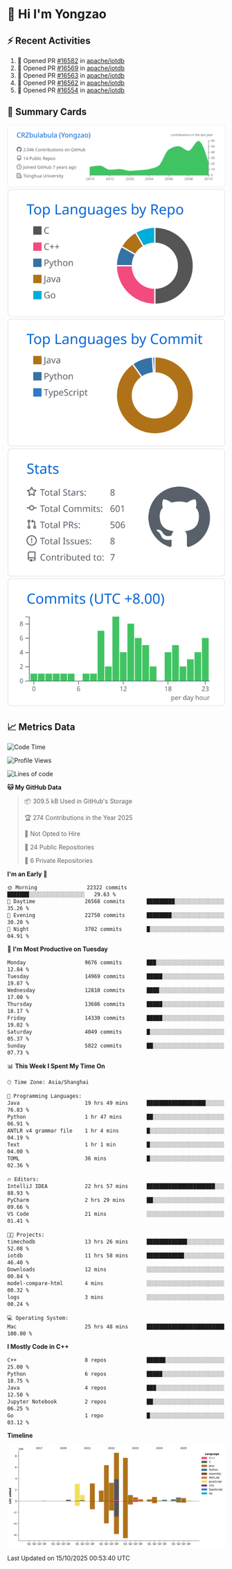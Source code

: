 # 👋 Hi I'm Yongzao

## ⚡ Recent Activities
<!--START_SECTION:activity-->
1. 💪 Opened PR [#16582](undefined) in [apache/iotdb](https://github.com/apache/iotdb)
2. 💪 Opened PR [#16569](undefined) in [apache/iotdb](https://github.com/apache/iotdb)
3. 💪 Opened PR [#16563](undefined) in [apache/iotdb](https://github.com/apache/iotdb)
4. 💪 Opened PR [#16562](undefined) in [apache/iotdb](https://github.com/apache/iotdb)
5. 💪 Opened PR [#16554](undefined) in [apache/iotdb](https://github.com/apache/iotdb)
<!--END_SECTION:activity-->

## 🎑 Summary Cards

[![](https://raw.githubusercontent.com/CRZbulabula/CRZbulabula/main/profile-summary-card-output/github/0-profile-details.svg)](https://github.com/vn7n24fzkq/github-profile-summary-cards)
[![](https://raw.githubusercontent.com/CRZbulabula/CRZbulabula/main/profile-summary-card-output/github/1-repos-per-language.svg)](https://github.com/vn7n24fzkq/github-profile-summary-cards) [![](https://raw.githubusercontent.com/CRZbulabula/CRZbulabula/main/profile-summary-card-output/github/2-most-commit-language.svg)](https://github.com/vn7n24fzkq/github-profile-summary-cards)
[![](https://raw.githubusercontent.com/CRZbulabula/CRZbulabula/main/profile-summary-card-output/github/3-stats.svg)](https://github.com/vn7n24fzkq/github-profile-summary-cards) [![](https://raw.githubusercontent.com/CRZbulabula/CRZbulabula/main/profile-summary-card-output/github/4-productive-time.svg)](https://github.com/vn7n24fzkq/github-profile-summary-cards)

## 📈 Metrics Data

<!--START_SECTION:waka-->
![Code Time](http://img.shields.io/badge/Code%20Time-1%2C326%20hrs%2015%20mins-blue)

![Profile Views](http://img.shields.io/badge/Profile%20Views-4-blue)

![Lines of code](https://img.shields.io/badge/From%20Hello%20World%20I%27ve%20Written-39.2%20million%20lines%20of%20code-blue)

**🐱 My GitHub Data** 

> 📦 309.5 kB Used in GitHub's Storage 
 > 
> 🏆 274 Contributions in the Year 2025
 > 
> 🚫 Not Opted to Hire
 > 
> 📜 24 Public Repositories 
 > 
> 🔑 6 Private Repositories 
 > 
**I'm an Early 🐤** 

```text
🌞 Morning                22322 commits       ███████░░░░░░░░░░░░░░░░░░   29.63 % 
🌆 Daytime                26568 commits       █████████░░░░░░░░░░░░░░░░   35.26 % 
🌃 Evening                22750 commits       ████████░░░░░░░░░░░░░░░░░   30.20 % 
🌙 Night                  3702 commits        █░░░░░░░░░░░░░░░░░░░░░░░░   04.91 % 
```
📅 **I'm Most Productive on Tuesday** 

```text
Monday                   9676 commits        ███░░░░░░░░░░░░░░░░░░░░░░   12.84 % 
Tuesday                  14969 commits       █████░░░░░░░░░░░░░░░░░░░░   19.87 % 
Wednesday                12810 commits       ████░░░░░░░░░░░░░░░░░░░░░   17.00 % 
Thursday                 13686 commits       █████░░░░░░░░░░░░░░░░░░░░   18.17 % 
Friday                   14330 commits       █████░░░░░░░░░░░░░░░░░░░░   19.02 % 
Saturday                 4049 commits        █░░░░░░░░░░░░░░░░░░░░░░░░   05.37 % 
Sunday                   5822 commits        ██░░░░░░░░░░░░░░░░░░░░░░░   07.73 % 
```


📊 **This Week I Spent My Time On** 

```text
🕑︎ Time Zone: Asia/Shanghai

💬 Programming Languages: 
Java                     19 hrs 49 mins      ███████████████████░░░░░░   76.83 % 
Python                   1 hr 47 mins        ██░░░░░░░░░░░░░░░░░░░░░░░   06.91 % 
ANTLR v4 grammar file    1 hr 4 mins         █░░░░░░░░░░░░░░░░░░░░░░░░   04.19 % 
Text                     1 hr 1 min          █░░░░░░░░░░░░░░░░░░░░░░░░   04.00 % 
TOML                     36 mins             █░░░░░░░░░░░░░░░░░░░░░░░░   02.36 % 

🔥 Editors: 
IntelliJ IDEA            22 hrs 57 mins      ██████████████████████░░░   88.93 % 
PyCharm                  2 hrs 29 mins       ██░░░░░░░░░░░░░░░░░░░░░░░   09.66 % 
VS Code                  21 mins             ░░░░░░░░░░░░░░░░░░░░░░░░░   01.41 % 

🐱‍💻 Projects: 
timechodb                13 hrs 26 mins      █████████████░░░░░░░░░░░░   52.08 % 
iotdb                    11 hrs 58 mins      ████████████░░░░░░░░░░░░░   46.40 % 
Downloads                12 mins             ░░░░░░░░░░░░░░░░░░░░░░░░░   00.84 % 
model-compare-html       4 mins              ░░░░░░░░░░░░░░░░░░░░░░░░░   00.32 % 
logs                     3 mins              ░░░░░░░░░░░░░░░░░░░░░░░░░   00.24 % 

💻 Operating System: 
Mac                      25 hrs 48 mins      █████████████████████████   100.00 % 
```

**I Mostly Code in C++** 

```text
C++                      8 repos             ██████░░░░░░░░░░░░░░░░░░░   25.00 % 
Python                   6 repos             █████░░░░░░░░░░░░░░░░░░░░   18.75 % 
Java                     4 repos             ███░░░░░░░░░░░░░░░░░░░░░░   12.50 % 
Jupyter Notebook         2 repos             ██░░░░░░░░░░░░░░░░░░░░░░░   06.25 % 
Go                       1 repo              █░░░░░░░░░░░░░░░░░░░░░░░░   03.12 % 
```



**Timeline**

![Lines of Code chart](https://raw.githubusercontent.com/CRZbulabula/CRZbulabula/main/assets/bar_graph.png)


 Last Updated on 15/10/2025 00:53:40 UTC
<!--END_SECTION:waka-->

